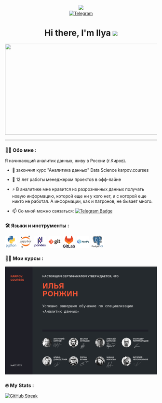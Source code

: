<div id="header" align="center">
  <img src="https://media.giphy.com/media/M9gbBd9nbDrOTu1Mqx/giphy.gif" width="100"/>
</div>

<div align="center">
  <a href="https://t.me/@I_Ronzhin)">
  <img src="https://img.shields.io/badge/Telegram-blue?style=for-the-badge&logo=telegram&logoColor=white" alt="Telegram"/>
  </a>
</div>

<div id="header" >
  <h1 align="center"> 
    Hi there, I'm Ilya
    <img src="https://github.com/blackcater/blackcater/raw/main/images/Hi.gif" height="32"/>
  </h1>
</div>

<div align="center">
  <img src="https://media.giphy.com/media/dWesBcTLavkZuG35MI/giphy.gif" width="600" height="300"/>
</div>

---

### :man_technologist: Обо мне :
Я начинающий аналитик данных, живу в России (г.Киров). 
- :telescope: закончил курс "Аналитика данных" Data Science karpov.courses

- :seedling: 12 лет работы менеджером проектов в офф-лайне

- :zap: В аналитике мне нравится из разрозненных данных получать новую информацию, которой еще ни у кого нет, и с которой еще никто не работал. А информации, как и патронов, не бывает много.

- :mailbox: Со мной можно связаться: [![Telegram Badge](https://img.shields.io/badge/-Telegram-blue?style=flat&logo=telegram&logoColor=white)](https://t.me/@I_Ronzhin)
  
### :hammer_and_wrench: Языки и инструменты :
<div>
   <img src="https://github.com/devicons/devicon/blob/master/icons/python/python-original-wordmark.svg" title="python" alt="python" width="40" height="40"/>&nbsp;
  <img src="https://github.com/devicons/devicon/blob/master/icons/jupyter/jupyter-original-wordmark.svg" title="jupyter" alt="jupyter" width="40" height="40"/>&nbsp;
  <img src="https://github.com/devicons/devicon/blob/master/icons/pandas/pandas-original-wordmark.svg" title="pandas" alt="pandas" width="40" height="40"/>&nbsp;
  <img src="https://github.com/devicons/devicon/blob/master/icons/git/git-original-wordmark.svg" title="git" alt="git" width="40" height="40"/>&nbsp;
  <img src="https://github.com/devicons/devicon/blob/master/icons/gitlab/gitlab-original-wordmark.svg" title="gitlab" alt="gitlab" width="40" height="40"/>&nbsp;
  <img src="https://github.com/devicons/devicon/blob/master/icons/numpy/numpy-original-wordmark.svg" title="numpy" alt="numpy" width="40" height="40"/>&nbsp;
  <img src="https://github.com/devicons/devicon/blob/master/icons/postgresql/postgresql-original-wordmark.svg" title="postgresql" alt="postgresql" width="40" height="40"/>&nbsp;

  </div>

### :man_student: Мои курсы :
![Сертфикат: Аналитик Данных. Karpov.Courses](https://github.com/ronzhin-i/ronzhin-i/blob/main/Karpov_courses.jpg)

### :fire: My Stats :
<a href="https://git.io/streak-stats"><img src="http://github-readme-streak-stats.herokuapp.com?user=ronzhin-i&hide_border=true" alt="GitHub Streak" /></a>

